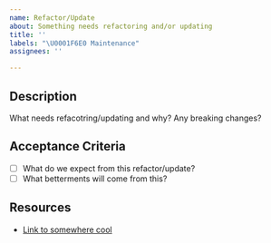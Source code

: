 ```yaml
---
name: Refactor/Update
about: Something needs refactoring and/or updating
title: ''
labels: "\U0001F6E0 Maintenance"
assignees: ''

---
```


## Description

What needs refacotring/updating and why? Any breaking changes?

## Acceptance Criteria

* [ ] What do we expect from this refactor/update?
* [ ] What betterments will come from this?

## Resources

* [Link to somewhere cool](http://species-in-pieces.com/)
